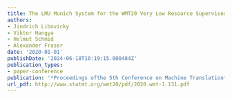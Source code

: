 ```yaml
---
title: The LMU Munich System for the WMT20 Very Low Resource Supervised MT Task
authors:
- Jindrich Libovicky
- Viktor Hangya
- Helmut Schmid
- Alexander Fraser
date: '2020-01-01'
publishDate: '2024-06-18T10:19:15.800484Z'
publication_types:
- paper-conference
publication: '*Proceedings ofthe 5th Conference on Machine Translation*'
url_pdf: http://www.statmt.org/wmt20/pdf/2020.wmt-1.131.pdf
---
```

